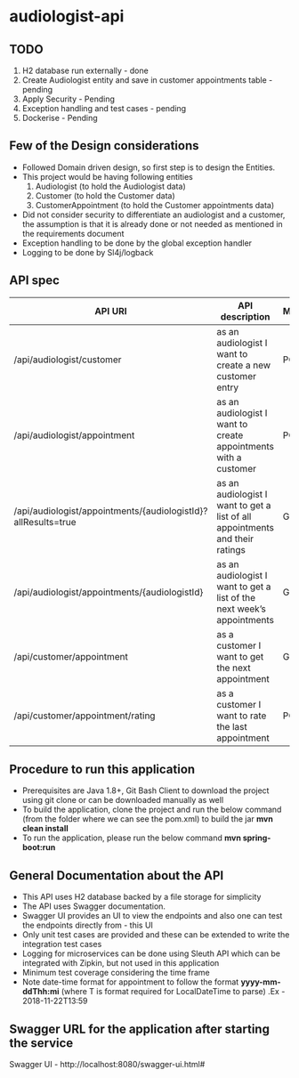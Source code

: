 # audiologist-api

## TODO
1. H2 database run externally - done
2. Create Audiologist entity and save in customer appointments table - pending
3. Apply Security - Pending
4. Exception handling and test cases - pending
5. Dockerise - Pending

## Few of the Design considerations
- Followed Domain driven design, so first step is to design the Entities.
- This project would be having following entities
    1. Audiologist (to hold the Audiologist data)
    2. Customer (to hold the Customer data)
    3. CustomerAppointment  (to hold the Customer appointments data)
- Did not consider security to differentiate an audiologist and a customer, the assumption is that it is already done or not needed as mentioned in the requirements document
- Exception handling to be done by the global exception handler
- Logging to be done by Sl4j/logback 


## API spec

|API URI	                                |API description	                                         |Method|
|------------------------------------------ |------------------------------------------------------------|-------|
|/api/audiologist/customer	                |as an audiologist I want to create a new customer entry	 | POST|
|/api/audiologist/appointment	|as an audiologist I want to create appointments with a customer	         |POST|
|/api/audiologist/appointments/{audiologistId}?allResults=true|	as an audiologist I want to get a list of all appointments and their ratings	|GET|
|/api/audiologist/appointments/{audiologistId}	|as an audiologist I want to get a list of the next week’s appointments|	GET|
|/api/customer/appointment	|as a customer I want to get the next appointment	|GET|
|/api/customer/appointment/rating	|as a customer I want to rate the last appointment	|POST|



## Procedure to run this application
- Prerequisites are Java 1.8+, Git Bash Client to download the project using git clone or can be downloaded manually as well
- To build the application, clone the project and run the below command (from the folder where we can see the pom.xml) to build the jar
    **mvn clean install**
- To run the application, please run the below command
    **mvn spring-boot:run**


## General Documentation about the API 
- This API uses H2 database backed by a file storage for simplicity
- The API uses Swagger documentation. 
- Swagger UI provides an UI to view the endpoints and also one can test the endpoints directly from - this UI
- Only unit test cases are provided and these can be extended to write the integration test cases
- Logging for microservices can be done using Sleuth API which can be integrated with Zipkin, but not used in this application
- Minimum test coverage considering the time frame
- Note date-time format for appointment to follow the format **yyyy-mm-ddThh:mi** (where T is format required for LocalDateTime to parse) .Ex - 2018-11-22T13:59

## Swagger URL for the application after starting the service
Swagger UI - http://localhost:8080/swagger-ui.html#

